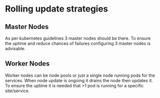 # Rolling update strategies

## Master Nodes

As per kubernetes guidelines 3 master nodes should be there. To ensure the uptime and reduce chances of failures configuring 3 master nodes is advisable. 

## Worker Nodes

Worker nodes can be node pools or just a single node running pods for the services. When node update is ongoing it drains the node then updates it. To ensure the uptime it is needed that >1 pod is running for a specific site/service. 
